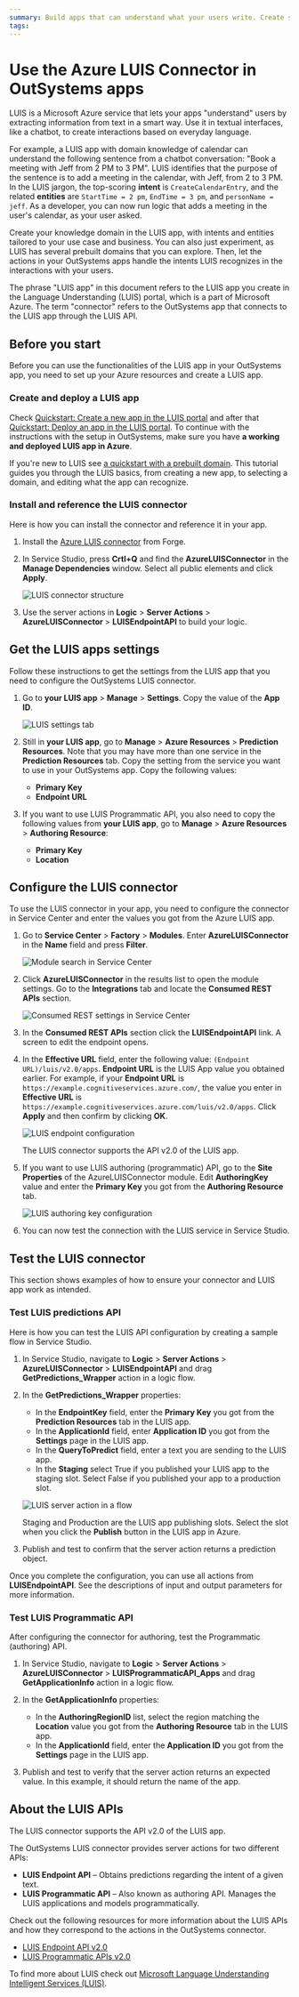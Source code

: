 ```yaml
---
summary: Build apps that can understand what your users write. Create smart conversational features with LUIS, for your use cases, and connect to the app through OutSystems LUIS connector.
tags: 
---
```


# Use the Azure LUIS Connector in OutSystems apps

LUIS is a Microsoft Azure service that lets your apps "understand" users by extracting information from text in a smart way. Use it in textual interfaces, like a chatbot, to create interactions based on everyday language.

For example, a LUIS app with domain knowledge of calendar can understand the following sentence from a chatbot conversation: "Book a meeting with Jeff from 2 PM to 3 PM". LUIS identifies that the purpose of the sentence is to add a meeting in the calendar, with Jeff, from 2 to 3 PM. In the LUIS jargon, the top-scoring **intent** is `CreateCalendarEntry`, and the related **entities** are `StartTime = 2 pm`, `EndTime = 3 pm`, and `personName = jeff`. As a developer, you can now run logic that adds a meeting in the user's calendar, as your user asked.

Create your knowledge domain in the LUIS app, with intents and entities tailored to your use case and business. You can also just experiment, as LUIS has several prebuilt domains that you can explore. Then, let the actions in your OutSystems apps handle the intents LUIS recognizes in the interactions with your users.  


<div class="info" markdown="1">

The phrase "LUIS app" in this document refers to the LUIS app you create in the Language Understanding (LUIS) portal, which is a part of Microsoft Azure. The term "connector" refers to the OutSystems app that connects to the LUIS app through the LUIS API.

</div>


## Before you start

Before you can use the functionalities of the LUIS app in your OutSystems app, you need to set up your Azure resources and create a LUIS app.

### Create and deploy a LUIS app 

Check [Quickstart: Create a new app in the LUIS portal](https://docs.microsoft.com/en-us/azure/cognitive-services/luis/get-started-portal-build-app) and after that [Quickstart: Deploy an app in the LUIS portal](https://docs.microsoft.com/en-us/azure/cognitive-services/luis/get-started-portal-deploy-app). To continue with the instructions with the setup in OutSystems, make sure you have **a working and deployed LUIS app in Azure**.

<div class="info" markdown="1">

If you're new to LUIS see [a quickstart with a prebuilt domain](https://docs.microsoft.com/en-us/azure/cognitive-services/luis/luis-get-started-create-app). This tutorial guides you through the LUIS basics, from creating a new app, to selecting a domain, and editing what the app can recognize.  

</div>

### Install and reference the LUIS connector

Here is how you can install the connector and reference it in your app.

1. Install the [Azure LUIS connector](https://www.outsystems.com/forge/component-overview/5737/azure-luis-connector) from Forge.
2. In Service Studio, press **Crtl+Q** and find the **AzureLUISConnector** in the **Manage Dependencies** window. Select all public elements and click **Apply**. 

    ![LUIS connector structure](images/luis-reference-elements-ss.png?width=600)

3. Use the server actions in **Logic** > **Server Actions** > **AzureLUISConnector** > **LUISEndpointAPI** to build your logic.

## Get the LUIS apps settings 

Follow these instructions to get the settings from the LUIS app that you need to configure the OutSystems LUIS connector. 

1. Go to **your LUIS app** > **Manage** > **Settings**. Copy the value of the **App ID**. 

    ![LUIS settings tab](images/luis-settings.png?width=600)

1. Still in **your LUIS app**, go to **Manage** > **Azure Resources** > **Prediction Resources**. Note that you may have more than one service in the **Prediction Resources** tab. Copy the setting from the service you want to use in your OutSystems app. Copy the following values:

    * **Primary Key**
    * **Endpoint URL**


1. If you want to use LUIS Programmatic API, you also need to copy the following values from **your LUIS app**, go to **Manage** > **Azure Resources** > **Authoring Resource**:

    * **Primary Key**
    * **Location**

## Configure the LUIS connector

To use the LUIS connector in your app, you need to configure the connector in Service Center and enter the values you got from the Azure LUIS app.

1. Go to **Service Center** > **Factory** > **Modules**. Enter **AzureLUISConnector** in the **Name** field and press **Filter**.

    ![Module search in Service Center](images/luis-module-search-sc.png?width=600)

1. Click **AzureLUISConnector** in the results list to open the module settings. Go to the **Integrations** tab and locate the **Consumed REST APIs** section.
    
    ![Consumed REST settings in Service Center](images/luis-consumed-rest-sc.png?width=600)

1. In the **Consumed REST APIs** section click the **LUISEndpointAPI** link. A screen to edit the endpoint opens.

1. In the **Effective URL** field, enter the following value: `(Endpoint URL)/luis/v2.0/apps`. **Endpoint URL** is the LUIS App value you obtained earlier. For example, if your **Endpoint URL** is `https://example.cognitiveservices.azure.com/`, the value you enter in **Effective URL** is `https://example.cognitiveservices.azure.com/luis/v2.0/apps`. Click **Apply** and then confirm by clicking **OK**.

    ![LUIS endpoint configuration](images/luis-effective-url-sc.png?width=500)

    <div class="info" markdown="1">

    The LUIS connector supports the API v2.0 of the LUIS app.

    </div>

1. If you want to use LUIS authoring (programmatic) API, go to the **Site Properties** of the AzureLUISConnector module. Edit **AuthoringKey** value and enter the **Primary Key** you got from the **Authoring Resource** tab.

    ![LUIS authoring key configuration](images/luis-authoring-key-sc.png?width=500)

1. You can now test the connection with the LUIS service in Service Studio. 

## Test the LUIS connector

This section shows examples of how to ensure your connector and LUIS app work as intended.

### Test LUIS predictions API 

Here is how you can test the LUIS API configuration by creating a sample flow in Service Studio.

1. In Service Studio, navigate to **Logic** > **Server Actions** > **AzureLUISConnector** > **LUISEndpointAPI** and drag **GetPredictions_Wrapper** action in a logic flow. 

1. In the **GetPredictions_Wrapper** properties:

    * In the **EndpointKey** field, enter the **Primary Key** you got from the **Prediction Resources** tab in the LUIS app.
    * In the **ApplicationId** field, enter **Application ID** you got from the **Settings** page in the LUIS app.
    * In the **QueryToPredict** field, enter a text you are sending to the LUIS app.
    * In the **Staging** select True if you published your LUIS app to the staging slot. Select False if you published your app to a production slot.

    ![LUIS server action in a flow](images/luis-logic-test-example-ss.png?width=400)

    <div class="info" markdown="1">

    Staging and Production are the LUIS app publishing slots. Select the slot when you click the **Publish** button in the LUIS app in Azure.

    </div>

1. Publish and test to confirm that the server action returns a prediction object.

Once you complete the configuration, you can use all actions from **LUISEndpointAPI**. See the descriptions of input and output parameters for more information.

### Test LUIS Programmatic API

After configuring the connector for authoring, test the Programmatic (authoring) API. 

1. In Service Studio, navigate to **Logic** > **Server Actions** > **AzureLUISConnector** > **LUISProgrammaticAPI_Apps** and drag **GetApplicationInfo** action in a logic flow. 

1. In the **GetApplicationInfo** properties:

    * In the **AuthoringRegionID** list, select the region matching the **Location** value you got from the **Authoring Resource** tab in the LUIS app.
    * In the **ApplicationId** field, enter the **Application ID** you got from the **Settings** page in the LUIS app.

1. Publish and test to verify that the server action returns an expected value. In this example, it should return the name of the app. 

## About the LUIS APIs

<div class="info" markdown="1">

The LUIS connector supports the API v2.0 of the LUIS app.

</div>


The OutSystems LUIS connector provides server actions for two different APIs:

* **LUIS Endpoint API** – Obtains predictions regarding the intent of a given text.
* **LUIS Programmatic API** – Also known as authoring API. Manages the LUIS applications and models programmatically.

Check out the following resources for more information about the LUIS APIs and how they correspond to the actions in the OutSystems connector.

* [LUIS Endpoint API v2.0](<https://westus.dev.cognitive.microsoft.com/docs/services/5819c76f40a6350ce09de1ac/operations/5819c77140a63516d81aee78>)
* [LUIS Programmatic APIs v2.0](<https://westus.dev.cognitive.microsoft.com/docs/services/5890b47c39e2bb17b84a55ff/operations/5890b47c39e2bb052c5b9c2f>)

To find more about LUIS check out [Microsoft Language Understanding Intelligent Services (LUIS)](<https://docs.microsoft.com/en-us/azure/cognitive-services/luis/what-is-luis>).